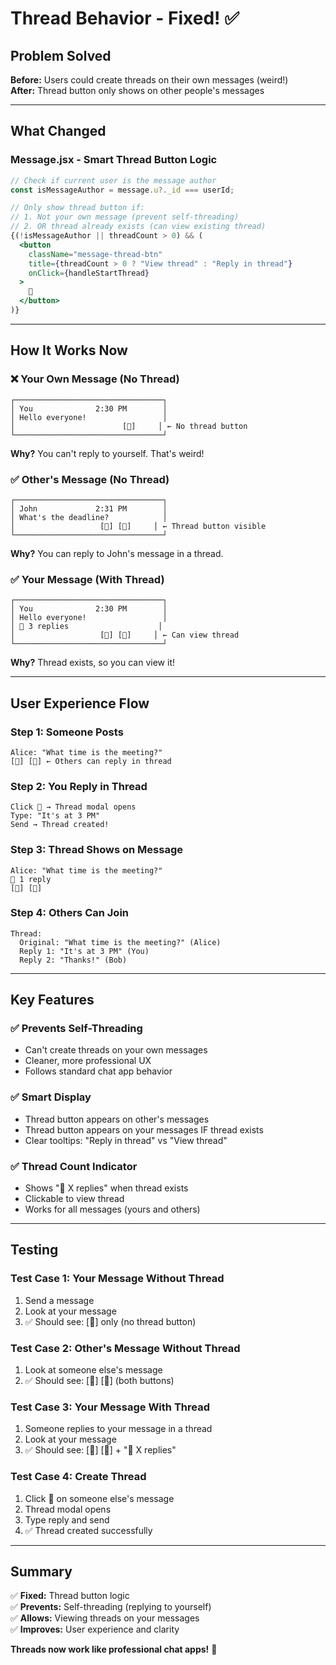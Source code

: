 # Thread Behavior - Fixed! ✅

## Problem Solved

**Before:** Users could create threads on their own messages (weird!)  
**After:** Thread button only shows on other people's messages

---

## What Changed

### Message.jsx - Smart Thread Button Logic

```jsx
// Check if current user is the message author
const isMessageAuthor = message.u?._id === userId;

// Only show thread button if:
// 1. Not your own message (prevent self-threading)
// 2. OR thread already exists (can view existing thread)
{(!isMessageAuthor || threadCount > 0) && (
  <button
    className="message-thread-btn"
    title={threadCount > 0 ? "View thread" : "Reply in thread"}
    onClick={handleStartThread}
  >
    💬
  </button>
)}
```

---

## How It Works Now

### ❌ Your Own Message (No Thread)
```
┌─────────────────────────────────┐
│ You              2:30 PM        │
│ Hello everyone!                 │
│                        [📌]     │ ← No thread button
└─────────────────────────────────┘
```
**Why?** You can't reply to yourself. That's weird!

### ✅ Other's Message (No Thread)
```
┌─────────────────────────────────┐
│ John             2:31 PM        │
│ What's the deadline?            │
│                   [📌] [💬]     │ ← Thread button visible
└─────────────────────────────────┘
```
**Why?** You can reply to John's message in a thread.

### ✅ Your Message (With Thread)
```
┌─────────────────────────────────┐
│ You              2:30 PM        │
│ Hello everyone!                 │
│ 💬 3 replies                    │
│                   [📌] [💬]     │ ← Can view thread
└─────────────────────────────────┘
```
**Why?** Thread exists, so you can view it!

---

## User Experience Flow

### Step 1: Someone Posts
```
Alice: "What time is the meeting?"
[📌] [💬] ← Others can reply in thread
```

### Step 2: You Reply in Thread
```
Click 💬 → Thread modal opens
Type: "It's at 3 PM"
Send → Thread created!
```

### Step 3: Thread Shows on Message
```
Alice: "What time is the meeting?"
💬 1 reply
[📌] [💬]
```

### Step 4: Others Can Join
```
Thread:
  Original: "What time is the meeting?" (Alice)
  Reply 1: "It's at 3 PM" (You)
  Reply 2: "Thanks!" (Bob)
```

---

## Key Features

### ✅ Prevents Self-Threading
- Can't create threads on your own messages
- Cleaner, more professional UX
- Follows standard chat app behavior

### ✅ Smart Display
- Thread button appears on other's messages
- Thread button appears on your messages IF thread exists
- Clear tooltips: "Reply in thread" vs "View thread"

### ✅ Thread Count Indicator
- Shows "💬 X replies" when thread exists
- Clickable to view thread
- Works for all messages (yours and others)

---

## Testing

### Test Case 1: Your Message Without Thread
1. Send a message
2. Look at your message
3. ✅ Should see: [📌] only (no thread button)

### Test Case 2: Other's Message Without Thread
1. Look at someone else's message
2. ✅ Should see: [📌] [💬] (both buttons)

### Test Case 3: Your Message With Thread
1. Someone replies to your message in a thread
2. Look at your message
3. ✅ Should see: [📌] [💬] + "💬 X replies"

### Test Case 4: Create Thread
1. Click 💬 on someone else's message
2. Thread modal opens
3. Type reply and send
4. ✅ Thread created successfully

---

## Summary

✅ **Fixed:** Thread button logic  
✅ **Prevents:** Self-threading (replying to yourself)  
✅ **Allows:** Viewing threads on your messages  
✅ **Improves:** User experience and clarity  

**Threads now work like professional chat apps!** 🎉
